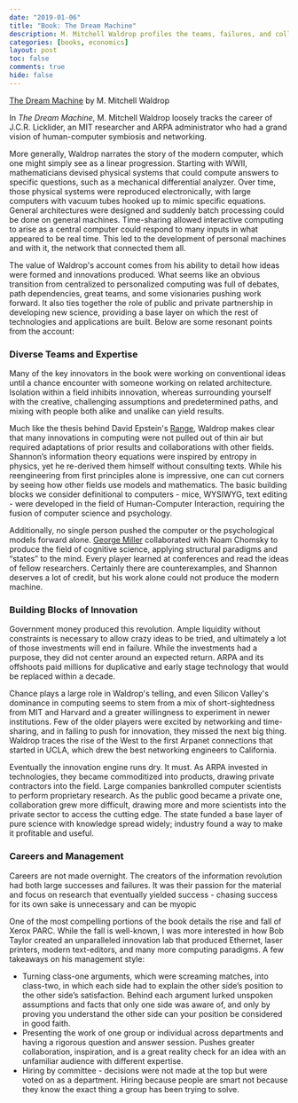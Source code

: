 ```yaml
---
date: "2019-01-06"
title: "Book: The Dream Machine"
description: M. Mitchell Waldrop profiles the teams, failures, and collaborations that led to the modern computer.
categories: [books, economics]
layout: post
toc: false
comments: true
hide: false
---
```



[The Dream Machine](https://www.amazon.com/Dream-Machine-M-Mitchell-Waldrop/dp/1732265119/ref=pd_lpo_14_t_0/142-6055573-4369835?_encoding=UTF8&pd_rd_i=1732265119&pd_rd_r=d182d846-0d21-406a-a100-ed2d91ba9bc7&pd_rd_w=WKofA&pd_rd_wg=MdojE&pf_rd_p=7b36d496-f366-4631-94d3-61b87b52511b&pf_rd_r=QCG9S7HCWTWBT9S6P25N&psc=1&refRID=QCG9S7HCWTWBT9S6P25N) by M. Mitchell Waldrop



In *The Dream Machine*, M. Mitchell Waldrop loosely tracks the career of J.C.R. Licklider, an MIT researcher and ARPA administrator who had a grand vision of human-computer symbiosis and networking.

More generally, Waldrop narrates the story of the modern computer, which one might simply see as a linear progression. Starting with WWII, mathematicians devised physical systems that could compute answers to specific questions, such as a mechanical differential analyzer. Over time, those physical systems were reproduced electronically, with large computers with vacuum tubes hooked up to mimic specific equations. General architectures were designed and suddenly batch processing could be done on general machines. Time-sharing allowed interactive computing to arise as a central computer could respond to many inputs in what appeared to be real time. This led to the development of personal machines and with it, the network that connected them all.

The value of Waldrop's account comes from his ability to detail how ideas were formed and innovations produced. What seems like an obvious transition from centralized to personalized computing was full of debates, path dependencies, great teams, and some visionaries pushing work forward. It also ties together the role of public and private partnership in developing new science, providing a base layer on which the rest of technologies and applications are built. Below are some resonant points from the account:



### Diverse Teams and Expertise

Many of the key innovators in the book were working on conventional ideas until a chance encounter with someone working on related architecture. Isolation within a field inhibits innovation, whereas surrounding yourself with the creative, challenging assumptions and predetermined paths, and mixing with people both alike and unalike can yield results.

Much like the thesis behind David Epstein's [Range](https://www.amazon.com/Range-Generalists-Triumph-Specialized-World/dp/0735214484), Waldrop makes clear that many innovations in computing were not pulled out of thin air but required adaptations of prior results and collaborations with other fields. Shannon’s information theory equations were inspired by entropy in physics, yet he re-derived them himself without consulting texts. While his reengineering from first principles alone is impressive, one can cut corners by seeing how other fields use models and mathematics. The basic building blocks we consider definitional to computers - mice, WYSIWYG, text editing - were developed in the field of Human-Computer Interaction, requiring the fusion of computer science and psychology.

Additionally, no single person pushed the computer or the psychological models forward alone. [George Miller](https://en.wikipedia.org/wiki/George_Armitage_Miller) collaborated with Noam Chomsky to produce the field of cognitive science, applying structural paradigms and “states” to the mind. Every player learned at conferences and read the ideas of fellow researchers. Certainly there are counterexamples, and Shannon deserves a lot of credit, but his work alone could not produce the modern machine.



### Building Blocks of Innovation

Government money produced this revolution. Ample liquidity without constraints is necessary to allow crazy ideas to be tried, and ultimately a lot of those investments will end in failure. While the investments had a purpose, they did not center around an expected return. ARPA and its offshoots paid millions for duplicative and early stage technology that would be replaced within a decade.

Chance plays a large role in Waldrop's telling, and even Silicon Valley's dominance in computing seems to stem from a mix of short-sightedness from MIT and Harvard and a greater willingness to experiment in newer institutions. Few of the older players were excited by networking and time-sharing, and in failing to push for innovation, they missed the next big thing. Waldrop traces the rise of the West to the first Arpanet connections that started in UCLA, which drew the best networking engineers to California.

Eventually the innovation engine runs dry. It must. As ARPA invested in technologies, they became commoditized into products, drawing private contractors into the field. Large companies bankrolled computer scientists to perform proprietary research. As the public good became a private one, collaboration grew more difficult, drawing more and more scientists into the private sector to access the cutting edge. The state funded a base layer of pure science with knowledge spread widely; industry found a way to make it profitable and useful.



### Careers and Management

Careers are not made overnight. The creators of the information revolution had both large successes and failures. It was their passion for the material and focus on research that eventually yielded success - chasing success for its own sake is unnecessary and can be myopic

One of the most compelling portions of the book details the rise and fall of Xerox PARC. While the fall is well-known, I was more interested in how Bob Taylor created an unparalleled innovation lab that produced Ethernet, laser printers, modern text-editors, and many more computing paradigms. A few takeaways on his management style:

- Turning class-one arguments, which were screaming matches, into class-two, in which each side had to explain the other side’s position to the other side’s satisfaction. Behind each argument lurked unspoken assumptions and facts that only one side was aware of, and only by proving you understand the other side can your position be considered in good faith.
- Presenting the work of one group or individual across departments and having a rigorous question and answer session. Pushes greater collaboration, inspiration, and is a great reality check for an idea with an unfamiliar audience with different expertise.
- Hiring by committee - decisions were not made at the top but were voted on as a department. Hiring because people are smart not because they know the exact thing a group has been trying to solve.

